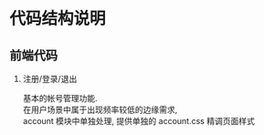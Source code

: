 代码结构说明
============

前端代码
--------

1. 注册/登录/退出

    基本的帐号管理功能.  
    在用户场景中属于出现频率较低的边缘需求,  
    account 模块中单独处理, 提供单独的 account.css 精调页面样式
